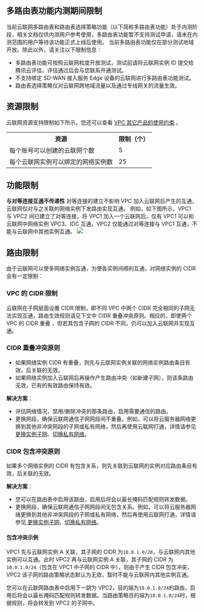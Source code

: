 ## 多路由表功能内测期间限制
当前云联网多路由表和路由表选择策略功能（以下简称多路由表功能）处于内测阶段，相关文档仅供内测用户参考使用，多路由表功能暂不支持测试申请，请未在内测范围的用户等待该功能正式上线后使用。
当前多路由表功能仅在部分测试地域开放。除此以外，请关注以下限制信息：

- 多路由表功能可按照云联网粒度开放测试，测试前请将云联网实例 ID 提交给腾讯云评估，评估通过后会与您联系开通测试。
- 不支持绑定 SD-WAN 接入服务 Edge 设备的云联网进行多路由表功能测试。
- 路由表选择策略仅对云联网跨地域流量以及通过专线网关的流量生效。


## 资源限制
云联网资源支持限制如下所示，您还可以查看 [VPC 其它产品的使用约束](https://cloud.tencent.com/document/product/215/537) 。
<table>
<tr>
<th>资源</th>
<th>限制（个）</th>
</tr>
<tr>
<td>每个账号可以创建的云联网个数</td>
<td>5 </td>
</tr>
<tr>
<td> 每个云联网实例可以绑定的网络实例数</td>
<td>25 </td>
</tr>
</table>

## 功能限制
**与对等连接互通不传递性**
对等连接的建立不影响 VPC 加入云联网后产生的互通，云联网仅对与之关联的网络实例下发路由实现互通。
例如，如下图所示，VPC1 与 VPC2 间已建立了对等连接，将 VPC1 加入一个云联网后，仅有 VPC1 可以和云联网中网络实例 VPC3、IDC 互通，VPC2 仅能通过对等连接与 VPC1 互通，不能与云联网中其他实例互通。
![](https://main.qcloudimg.com/raw/aac391228930caeec0c284d68e42b5f1.png)

## 路由限制[](id:lyxz)
由于云联网可以使多网络实例互通，为使各实例间顺利互通，对网络实例的 CIDR 会有一定限制：

### VPC 的 CIDR 限制
云联网在子网层面设置 CIDR 限制，即不同 VPC 中两个 CIDR 完全相同的子网无法实现互通，路由生效规则请见下文中 CIDR 重叠冲突原则。相应的，即使两个 VPC 的 CIDR 重叠 ，但若其包含子网的 CIDR 不同，仍可以加入云联网并实现互通。

### CIDR 重叠冲突原则
- 如果网络实例 CIDR 有重叠，则先与云联网实例关联的网络实例路由条目有效，后关联的无效。
- 如果网络实例加入云联网后再操作产生路由冲突（如新建子网），则该条路由无效，已有的有效路由保持有效。

**解决方案**：
 + 评估网络情况，禁用/删除冲突的那条路由，启用需要通信的路由。
 + 更换网段，确保云联网通信子网网段间不重叠。例如，可以将云服务器网络更换到其他非冲突网段的子网或私有网络，然后再使用云联网打通，详情请参见[ 更换实例子网](https://cloud.tencent.com/document/product/213/16565)、[切换私有网络](https://cloud.tencent.com/document/product/213/20278#.E5.88.87.E6.8D.A2.E7.A7.81.E6.9C.89.E7.BD.91.E7.BB.9C.3Ca-id.3D.22changevpc.22.3E.3C.2Fa.3E)。

### CIDR 包含冲突原则
如果多个网络实例的 CIDR 有包含关系，则先关联到云联网的实例对应路由条目有效，后关联的无效。

**解决方案**：
 + 您可以在路由表中启用该路由，启用后将会以最长掩码匹配规则转发数据。
 + 更换网段，确保云联网通信子网网段间无包含关系。例如，可以将云服务器网络更换到其他非冲突网段的子网或私有网络，然后再使用云联网打通，详情请参见[ 更换实例子网](https://cloud.tencent.com/document/product/213/16565)、[切换私有网络](https://cloud.tencent.com/document/product/213/20278#.E5.88.87.E6.8D.A2.E7.A7.81.E6.9C.89.E7.BD.91.E7.BB.9C.3Ca-id.3D.22changevpc.22.3E.3C.2Fa.3E)。


#### 包含冲突示例
VPC1 先与云联网实例 A 关联，其子网的 CIDR 为`10.0.1.0/20`，与云联网内其他实例可以互通。此时 VPC2 再与云联网实例 A 关联，其子网的 CIDR 为`10.0.1.0/24`（包含在 VPC1 中子网的 CIDR 中），则由于产生 CIDR 包含冲突，VPC2 该子网的路由策略状态默认为无效，暂时不能与云联网内其他实例互通。

您可以在云联网路由表中启用下一跳为 VPC2，目的端为`10.0.1.0/24`的路由，启用后将会以最长掩码匹配规则转发数据。当路由策略目的端为`10.0.1.0/24`时，根据规则，将会转发到 VPC2 的子网中。


